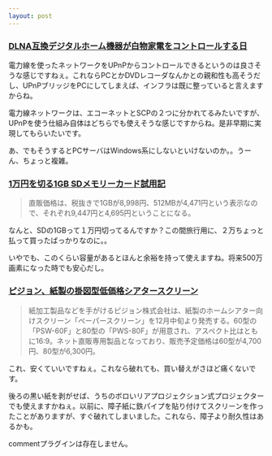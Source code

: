 ```yaml
---
layout: post
---
```

<h3><a href="http://pc.watch.impress.co.jp/docs/2004/1125/ubiq87.htm">DLNA互換デジタルホーム機器が白物家電をコントロールする日</a></h3>
<p>電力線を使ったネットワークをUPnPからコントロールできるというのは良さそうな感じですねぇ。これならPCとかDVDレコーダなんかとの親和性も高そうだし、UPnPブリッジをPCにしてしまえば、インフラは既に整っていると言えますからね。</p>
<p>電力線ネットワークは、エコーネットとSCPの２つに分かれてるみたいですが、UPnPを使う仕組み自体はどちらでも使えそうな感じですからね。是非早期に実現してもらいたいです。</p>
<p>あ、でもそうするとPCサーバはWindows系にしないといけないのか。。うーん、ちょっと複雑。</p>
<h3><a href="http://pc.watch.impress.co.jp/docs/2004/1126/1gbsd.htm">1万円を切る1GB SDメモリーカード試用記</a></h3>
<blockquote><p>直販価格は、税抜きで1GBが8,998円、512MBが4,471円という表示なので、それぞれ9,447円と4,695円ということになる。</p>
</blockquote>
<p>なんと、SDの1GBって１万円切ってるんですか？この間旅行用に、２万ちょっと払って買ったばっかりなのに。。</p>
<p>いやでも、このくらい容量があるとほんと余裕を持って使えますね。将来500万画素になった時でも安心だし。</p>
<h3><a href="http://www.watch.impress.co.jp/av/docs/20041129/pigeon.htm">ピジョン、紙製の掛図型低価格シアタースクリーン</a></h3>
<blockquote><p>紙加工製品などを手がけるピジョン株式会社は、紙製のホームシアター向けスクリーン「ペーパースクリーン」を12月中旬より発売する。60型の「PSW-60F」と80型の「PWS-80F」が用意され、アスペクト比はともに16:9。ネット直販専用製品となっており、販売予定価格は60型が4,700円、80型が6,300円。</p>
</blockquote>
<p>これ、安くていいですねぇ。これなら破れても、買い替えがさほど痛くないです。</p>
<p>後ろの黒い紙を剥がせば、うちのボロいリアプロジェクション式プロジェクターでも使えますかねぇ。以前に、障子紙に鉄パイプを貼り付けてスクリーンを作ったことがありますが、すぐ破れてしまいました。これなら、障子より耐久性はあるかも。</p>
<p><span class="error">commentプラグインは存在しません。</span> </p>

